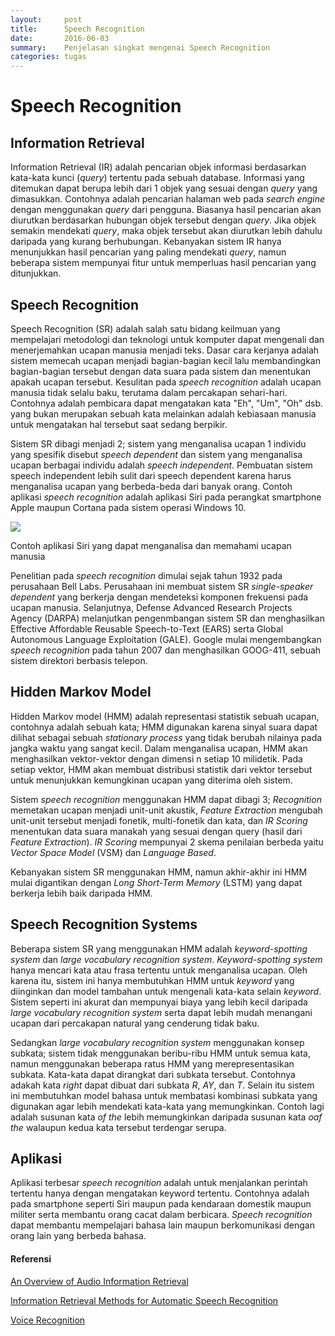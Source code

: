 ```yaml
---
layout:     post
title:      Speech Recognition
date:       2016-06-03
summary:    Penjelasan singkat mengenai Speech Recognition
categories: tugas
---
```


# Speech Recognition

## Information Retrieval

Information Retrieval (IR) adalah pencarian objek informasi berdasarkan kata-kata kunci (*query*) tertentu pada sebuah database. Informasi yang ditemukan dapat berupa lebih dari 1 objek yang sesuai dengan *query* yang dimasukkan. Contohnya adalah pencarian halaman web pada *search engine* dengan menggunakan *query* dari pengguna. Biasanya hasil pencarian akan diurutkan berdasarkan hubungan objek tersebut dengan *query*. Jika objek semakin mendekati *query*, maka objek tersebut akan diurutkan lebih dahulu daripada yang kurang berhubungan. Kebanyakan sistem IR hanya menunjukkan hasil pencarian yang paling mendekati *query*, namun beberapa sistem mempunyai fitur untuk memperluas hasil pencarian yang ditunjukkan.

## Speech Recognition

Speech Recognition (SR) adalah salah satu bidang keilmuan yang mempelajari metodologi dan teknologi untuk komputer dapat mengenali dan menerjemahkan ucapan manusia menjadi teks. Dasar cara kerjanya adalah sistem memecah ucapan menjadi bagian-bagian kecil lalu membandingkan bagian-bagian tersebut dengan data suara pada sistem dan menentukan apakah ucapan tersebut. Kesulitan pada *speech recognition* adalah ucapan manusia tidak selalu baku, terutama dalam percakapan sehari-hari. Contohnya adalah pembicara dapat mengatakan kata "Eh", "Um", "Oh" dsb. yang bukan merupakan sebuah kata melainkan adalah kebiasaan manusia untuk mengatakan hal tersebut saat sedang berpikir. 

Sistem SR dibagi menjadi 2; sistem yang menganalisa ucapan 1 individu yang spesifik disebut *speech dependent*  dan sistem yang menganalisa ucapan berbagai individu adalah *speech independent*. Pembuatan sistem speech independent lebih sulit dari speech dependent karena harus menganalisa ucapan yang berbeda-beda dari banyak orang. Contoh aplikasi *speech recognition* adalah aplikasi Siri pada perangkat smartphone Apple maupun Cortana pada sistem operasi Windows 10.

![](http://cdn.redmondpie.com/wp-content/uploads/2012/01/SiriToggles.png)

Contoh aplikasi Siri yang dapat menganalisa dan memahami ucapan manusia

Penelitian pada *speech recognition* dimulai sejak tahun 1932 pada perusahaan Bell Labs. Perusahaan ini membuat sistem SR *single-speaker dependent* yang berkerja dengan mendeteksi komponen frekuensi pada ucapan manusia. Selanjutnya, Defense Advanced Research Projects Agency (DARPA) melanjutkan pengenmbangan sistem SR dan menghasilkan Effective Affordable Reusable Speech-to-Text (EARS) serta Global Autonomous Language Exploitation (GALE). Google mulai mengembangkan *speech recognition* pada tahun 2007 dan menghasilkan GOOG-411, sebuah sistem direktori berbasis telepon.

## Hidden Markov Model

Hidden Markov model (HMM) adalah representasi statistik sebuah ucapan, contohnya adalah sebuah kata; HMM digunakan karena sinyal suara dapat dilihat sebagai sebuah *stationary process* yang tidak berubah nilainya pada jangka waktu yang sangat kecil. Dalam menganalisa ucapan, HMM akan menghasilkan vektor-vektor dengan dimensi n setiap 10 milidetik. Pada setiap vektor, HMM akan membuat distribusi statistik dari vektor tersebut untuk menunjukkan kemungkinan ucapan yang diterima oleh sistem. 

Sistem *speech recognition* menggunakan HMM dapat dibagi 3; *Recognition* memetakan ucapan menjadi unit-unit akustik, *Feature Extraction* mengubah unit-unit tersebut menjadi fonetik, multi-fonetik dan kata, dan *IR Scoring* menentukan data suara manakah yang sesuai dengan query (hasil dari *Feature Extraction*). *IR Scoring* mempunyai 2 skema penilaian berbeda yaitu *Vector Space Model* (VSM) dan *Language Based*.

Kebanyakan sistem SR menggunakan HMM, namun akhir-akhir ini HMM mulai digantikan dengan *Long Short-Term Memory* (LSTM) yang dapat berkerja lebih baik daripada HMM.

## Speech Recognition Systems

Beberapa sistem SR yang menggunakan HMM adalah *keyword-spotting system* dan *large vocabulary recognition system*. *Keyword-spotting system* hanya mencari kata atau frasa tertentu untuk menganalisa ucapan. Oleh karena itu, sistem ini hanya membutuhkan HMM untuk *keyword* yang diinginkan dan model tambahan untuk mengenali kata-kata selain *keyword*. Sistem seperti ini akurat dan mempunyai biaya yang lebih kecil daripada *large vocabulary recognition system* serta dapat lebih mudah menangani ucapan dari percakapan natural yang cenderung tidak baku.

Sedangkan *large vocabulary recognition system* menggunakan konsep subkata; sistem tidak menggunakan beribu-ribu HMM untuk semua kata, namun menggunakan beberapa ratus HMM yang merepresentasikan subkata. Kata-kata dapat dirangkat dari subkata tersebut. Contohnya adakah kata *right* dapat dibuat dari subkata *R*, *AY*, dan *T*. Selain itu sistem ini membutuhkan model bahasa untuk membatasi kombinasi subkata yang digunakan agar lebih mendekati kata-kata yang memungkinkan. Contoh lagi adalah susunan kata *of the* lebih memungkinkan daripada susunan kata *oaf the* walaupun kedua kata tersebut terdengar serupa.

## Aplikasi

Aplikasi terbesar *speech recognition* adalah untuk menjalankan perintah tertentu hanya dengan mengatakan keyword tertentu. Contohnya adalah pada smartphone seperti Siri maupun pada kendaraan domestik maupun militer serta membantu orang cacat dalam berbicara. *Speech recognition* dapat membantu mempelajari bahasa lain maupun berkomunikasi dengan orang lain yang berbeda bahasa.

#### Referensi

[An Overview of Audio Information Retrieval](http://www.cs.princeton.edu/courses/archive/spr99/cs598b/foote_over.pdf)

[Information Retrieval Methods for Automatic Speech Recognition](http://research.microsoft.com/pubs/118811/Droppo-icassp2010.pdf)

[Voice Recognition](http://www.hitl.washington.edu/research/knowledge_base/virtual-worlds/EVE/I.D.2.d.VoiceRecognition.html)
